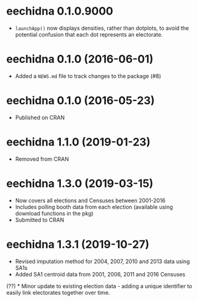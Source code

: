 # eechidna 0.1.0.9000

* `launchApp()` now displays densities, rather than dotplots, to avoid the potential confusion that each dot represents an electorate.

# eechidna 0.1.0 (2016-06-01)

* Added a `NEWS.md` file to track changes to the package (#8)

# eechidna 0.1.0 (2016-05-23)
  
* Published on CRAN

# eechidna 1.1.0 (2019-01-23)

* Removed from CRAN

# eechidna 1.3.0 (2019-03-15)

* Now covers all elections and Censuses between 2001-2016
* Includes polling booth data from each election (available using download functions in the pkg)
* Submitted to CRAN

# eechidna 1.3.1 (2019-10-27)

* Revised imputation method for 2004, 2007, 2010 and 2013 data using SA1s
* Added SA1 centroid data from 2001, 2006, 2011 and 2016 Censuses

(??) * Minor update to existing election data - adding a unique identifier to easily link electorates together over time.